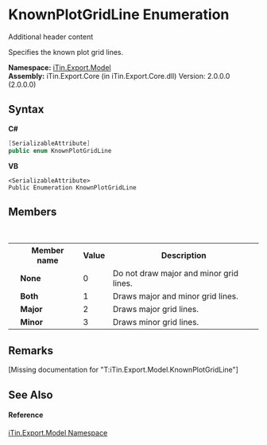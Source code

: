 # KnownPlotGridLine Enumeration
Additional header content 

Specifies the known plot grid lines.

**Namespace:**&nbsp;<a href="N_iTin_Export_Model">iTin.Export.Model</a><br />**Assembly:**&nbsp;iTin.Export.Core (in iTin.Export.Core.dll) Version: 2.0.0.0 (2.0.0.0)

## Syntax

**C#**<br />
``` C#
[SerializableAttribute]
public enum KnownPlotGridLine
```

**VB**<br />
``` VB
<SerializableAttribute>
Public Enumeration KnownPlotGridLine
```


## Members
&nbsp;<table><tr><th></th><th>Member name</th><th>Value</th><th>Description</th></tr><tr><td /><td target="F:iTin.Export.Model.KnownPlotGridLine.None">**None**</td><td>0</td><td>Do not draw major and minor grid lines.</td></tr><tr><td /><td target="F:iTin.Export.Model.KnownPlotGridLine.Both">**Both**</td><td>1</td><td>Draws major and minor grid lines.</td></tr><tr><td /><td target="F:iTin.Export.Model.KnownPlotGridLine.Major">**Major**</td><td>2</td><td>Draws major grid lines.</td></tr><tr><td /><td target="F:iTin.Export.Model.KnownPlotGridLine.Minor">**Minor**</td><td>3</td><td>Draws minor grid lines.</td></tr></table>

## Remarks
\[Missing <remarks> documentation for "T:iTin.Export.Model.KnownPlotGridLine"\]

## See Also


#### Reference
<a href="N_iTin_Export_Model">iTin.Export.Model Namespace</a><br />
